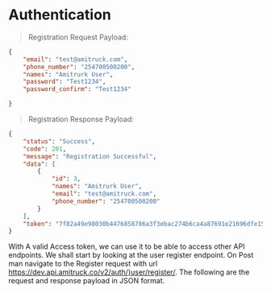 # Authentication
> Registration Request Payload:

```json
{
    "email": "test@amitruck.com",
    "phone_number": "254700500200",
    "names": "Amitrurk User",
    "password": "Test1234",
    "password_confirm": "Test1234"

}

```

> Registration Response Payload:

```json
{
    "status": "Success",
    "code": 201,
    "message": "Registration Successful",
    "data": [
        {
            "id": 3,
            "names": "Amitrurk User",
            "email": "test@amitruck.com",
            "phone_number": "254700500200"
        }
    ],
    "token": "7f82a49e98030b4476858786a3f3ebac274b6ca4a87691e21696dfe15b6a1431"
}
```
With A valid Access token, we can use it to be able to access other API endpoints. We shall start by looking at the user register endpoint. On Post man navigate to the Register request with url [https://dev.api.amitruck.co/v2/auth/)user/register/](https://dev.api.amitruck.co/v2/auth/user/register/). The following are the request and response payload in JSON format.



